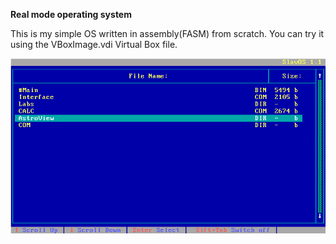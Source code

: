 **Real mode operating system**

This is my simple OS written in assembly(FASM) from scratch. You can try it using the VBoxImage.vdi Virtual Box file.

![os](./images/os.png)